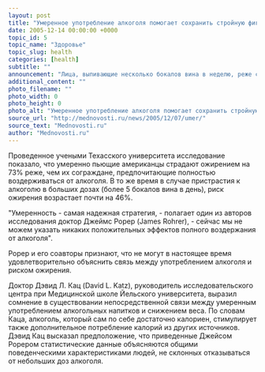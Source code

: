 ```yaml
---
layout: post
title: "Умеренное употребление алкоголя помогает сохранить стройную фигуру"
date: 2005-12-14 00:00:00 +0000
topic_id: 5
topic_name: "Здоровье"
topic_slug: health
categories: [health]
subtitle: ""
announcement: "Лица, выпивающие несколько бокалов вина в неделю, реже страдают ожирением чем те, кто полностью воздерживается от употребления алкоголя. К таким результатам пришли американские исследователи, изучившие привычки и образ жизни 8 236 граждан США."
additional_content: ""
photo_filename: ""
photo_width: 0
photo_height: 0
photo_alt: "Умеренное употребление алкоголя помогает сохранить стройную фигуру"
source_url: "http://mednovosti.ru/news/2005/12/07/umer/"
source_text: "Mednovosti.ru"
author: "Mednovosti.ru"
---
```

Проведенное учеными Техасского университета исследование показало, что умеренно пьющие американцы страдают ожирением на 73% реже, чем их сограждане, предпочитающие полностью воздерживаться от алкоголя. В то же время в случае пристрастия к алкоголю в больших дозах (более 5 бокалов вина в день), риск ожирения возрастает почти на 46%.

"Умеренность - самая надежная стратегия, - полагает один из авторов исследования доктор Джеймс Рорер (James Rohrer), - сейчас мы не можем указать никаких положительных эффектов полного воздержания от алкоголя".

Рорер и его соавторы признают, что не могут в настоящее время удовлетворительно объяснить связь между употреблением алкоголя и риском ожирения.

Доктор Дэвид Л. Кац (David L. Katz), руководитель исследовательского центра при Медицинской школе Йельского университета, выразил сомнение в существовании непосредственной связи между умеренным употреблением алкогольных напитков и снижением веса. По словам Каца, алкоголь, который сам по себе достаточно калориен, стимулирует также дополнительное потребление калорий из других источников. Дэвид Кац высказал предположение, что приведенные Джейсом Рорером статистические данные объясняются общими поведенческими характеристиками людей, не склонных отказываться от небольших доз алкоголя.
